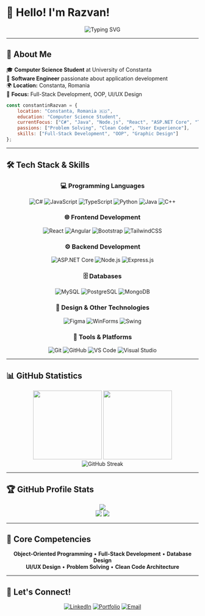 # 👋 Hello! I'm Razvan!

<div align="center">
  <img src="https://readme-typing-svg.herokuapp.com?font=Fira+Code&size=30&duration=3000&pause=1000&color=00D8FF&center=true&vCenter=true&multiline=true&width=600&height=100&lines=Full-Stack+Developer;Computer+Science+Student;" alt="Typing SVG" />
</div>

---

## 🚀 About Me

🎓 **Computer Science Student** at University of Constanta  
💼 **Software Engineer** passionate about application development  
🌍 **Location:** Constanta, Romania  
🎯 **Focus:** Full-Stack Development, OOP, UI/UX Design  

```javascript
const constantinRazvan = {
    location: "Constanta, Romania 🇷🇴",
    education: "Computer Science Student",
    currentFocus: ["C#", "Java", "Node.js", "React", "ASP.NET Core", "TypeScript"],
    passions: ["Problem Solving", "Clean Code", "User Experience"],
    skills: ["Full-Stack Development", "OOP", "Graphic Design"]
};
```

---

## 🛠️ Tech Stack & Skills

<div align="center">

### 💻 Programming Languages
![C#](https://img.shields.io/badge/C%23-239120?style=for-the-badge&logo=c-sharp&logoColor=white)
![JavaScript](https://img.shields.io/badge/JavaScript-F7DF1E?style=for-the-badge&logo=javascript&logoColor=black)
![TypeScript](https://img.shields.io/badge/TypeScript-007ACC?style=for-the-badge&logo=typescript&logoColor=white)
![Python](https://img.shields.io/badge/Python-3776AB?style=for-the-badge&logo=python&logoColor=white)
![Java](https://img.shields.io/badge/Java-ED8B00?style=for-the-badge&logo=openjdk&logoColor=white)
![C++](https://img.shields.io/badge/C++-00599C?style=for-the-badge&logo=cplusplus&logoColor=white)

### 🌐 Frontend Development
![React](https://img.shields.io/badge/React-20232A?style=for-the-badge&logo=react&logoColor=61DAFB)
![Angular](https://img.shields.io/badge/Angular-DD0031?style=for-the-badge&logo=angular&logoColor=white)
![Bootstrap](https://img.shields.io/badge/Bootstrap-563D7C?style=for-the-badge&logo=bootstrap&logoColor=white)
![TailwindCSS](https://img.shields.io/badge/Tailwind_CSS-38B2AC?style=for-the-badge&logo=tailwind-css&logoColor=white)

### ⚙️ Backend Development
![ASP.NET Core](https://img.shields.io/badge/ASP.NET_Core-512BD4?style=for-the-badge&logo=dotnet&logoColor=white)
![Node.js](https://img.shields.io/badge/Node.js-43853D?style=for-the-badge&logo=node.js&logoColor=white)
![Express.js](https://img.shields.io/badge/Express.js-404D59?style=for-the-badge&logo=express&logoColor=white)

### 🗄️ Databases
![MySQL](https://img.shields.io/badge/MySQL-00000F?style=for-the-badge&logo=mysql&logoColor=white)
![PostgreSQL](https://img.shields.io/badge/PostgreSQL-316192?style=for-the-badge&logo=postgresql&logoColor=white)
![MongoDB](https://img.shields.io/badge/MongoDB-4EA94B?style=for-the-badge&logo=mongodb&logoColor=white)

### 🎨 Design & Other Technologies
![Figma](https://img.shields.io/badge/Figma-F24E1E?style=for-the-badge&logo=figma&logoColor=white)
![WinForms](https://img.shields.io/badge/WinForms-512BD4?style=for-the-badge&logo=windows&logoColor=white)
![Swing](https://img.shields.io/badge/Java_Swing-ED8B00?style=for-the-badge&logo=java&logoColor=white)

### 🔧 Tools & Platforms
![Git](https://img.shields.io/badge/Git-F05032?style=for-the-badge&logo=git&logoColor=white)
![GitHub](https://img.shields.io/badge/GitHub-100000?style=for-the-badge&logo=github&logoColor=white)
![VS Code](https://img.shields.io/badge/VS_Code-007ACC?style=for-the-badge&logo=visual-studio-code&logoColor=white)
![Visual Studio](https://img.shields.io/badge/Visual_Studio-5C2D91?style=for-the-badge&logo=visual-studio&logoColor=white)

</div>

---

## 📊 GitHub Statistics

<div align="center">
  <img height="180em" src="https://github-readme-stats.vercel.app/api?username=constantinrazvan&show_icons=true&theme=radical&include_all_commits=true&count_private=true"/>
  <img height="180em" src="https://github-readme-stats.vercel.app/api/top-langs/?username=constantinrazvan&layout=compact&langs_count=8&theme=radical"/>
</div>

<div align="center">
  <img src="https://github-readme-streak-stats.herokuapp.com/?user=constantinrazvan&theme=radical" alt="GitHub Streak" />
</div>

---

## 🏆 GitHub Profile Stats

<div align="center">
  <img src="https://github-profile-summary-cards.vercel.app/api/cards/profile-details?username=constantinrazvan&theme=radical" />
</div>

<div align="center">
  <img src="https://github-profile-summary-cards.vercel.app/api/cards/repos-per-language?username=constantinrazvan&theme=radical" />
  <img src="https://github-profile-summary-cards.vercel.app/api/cards/most-commit-language?username=constantinrazvan&theme=radical" />
</div>

---

## 💼 Core Competencies

<div align="center">

**Object-Oriented Programming** • **Full-Stack Development** • **Database Design**  
**UI/UX Design** • **Problem Solving** • **Clean Code Architecture**

</div>

---

## 🤝 Let's Connect!

<div align="center">

[![LinkedIn](https://img.shields.io/badge/LinkedIn-0077B5?style=for-the-badge&logo=linkedin&logoColor=white)](https://www.linkedin.com/in/pana-razvan-constantin/)
[![Portfolio](https://img.shields.io/badge/Portfolio-FF5722?style=for-the-badge&logo=google-chrome&logoColor=white)](https://constantinrazvan.me)
[![Email](https://img.shields.io/badge/Email-D14836?style=for-the-badge&logo=gmail&logoColor=white)](mailto:razvanpana20@gmail.com)

</div>
